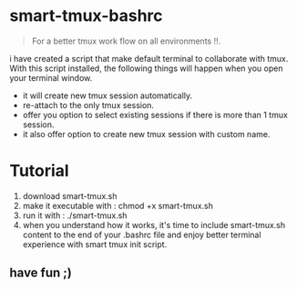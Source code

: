 # smart-tmux-bashrc
> For a better tmux work flow on all environments !!.

i have created a script that make default terminal to collaborate with tmux. With this script installed, the following things will happen when you open your terminal window.

* it will create new tmux session automatically.
* re-attach to the only tmux session.
* offer you option to select  existing sessions if there is more than 1 tmux session.
* it also offer option to create new tmux session with custom name.


# Tutorial
1. download smart-tmux.sh
2. make it executable with : chmod +x smart-tmux.sh
3. run it with : ./smart-tmux.sh
4. when you understand how it works, it's time to include smart-tmux.sh content to the end of your .bashrc file and enjoy better terminal experience with smart tmux init script.

## have fun ;)
